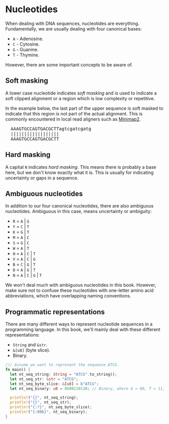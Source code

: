 # Nucleotides
When dealing with DNA sequences, nucleotides are everything. Fundamentally, we are usually dealing with four canonical bases:
- `A` - Adenosine.
- `C` - Cytosine.
- `G` - Guanine.
- `T` - Thymine.

However, there are some important concepts to be aware of.


## Soft masking
A lower case nucleotide indicates *soft masking* and is used to indicate a soft clipped alignment or a region which is low complexity or repetitive.

In the example below, the last part of the upper sequence is soft masked to indicate that this region is not part of the actual alignment. This is commonly encountered in local read aligners such as [Minimap2](https://github.com/lh3/minimap2).
<pre>
  AAAGTGCCAGTGACGCTTagtcgatcgatg
  ||||||||||||||||||
  AAAGTGCCAGTGACGCTT
</pre>

## Hard masking
A capital `N` indicates *hard masking*. This means there is probably a base here, but we don't know exactly what it is. This is usually for indicating uncertainty or gaps in a sequence.

## Ambiguous nucleotides
In addition to our four canonical nucleotides, there are also ambiguous nucleotides. Ambiguous in this case, means uncertainty or ambiguity:
- `R` = `A` | `G`
- `Y` = `C` | `T`
- `K` = `G` | `T`
- `M` = `A` | `C`
- `S` = `G` | `C`
- `W` = `A` | `T`
- `H` = `A` | `C` | `T`
- `V` = `A` | `C` | `G`
- `B` = `C` | `G` | `T`
- `D` = `A` | `G` | `T`
- `N` = `A` | `C` | `G` | `T`

We won't deal much with ambiguous nucleotides in this book. However, make sure not to confuse these nucleotides with one-letter amino acid abbreviations, which have overlapping naming conventions.

## Programmatic representations
There are many different ways to represent nucleotide sequences in a programming language. In this book, we'll mainly deal with these different representations:
- `String` and `&str`.
- `&[u8]` (byte slice).
- Binary.

```rust
/// Assume we want to represent the sequence ATCG.
fn main() {
  let nt_seq_string: String = "ATCG".to_string();
  let nt_seq_str: &str = "ATCG";
  let nt_seq_byte_slice: &[u8] = b"ATCG";
  let nt_seq_binary: u8 = 0b00110110; // Binary, where A = 00, T = 11, C = 01 and G = 10.

  println!("{}", nt_seq_string);
  println!("{}", nt_seq_str);
  println!("{:?}", nt_seq_byte_slice);
  println!("{:08b}", nt_seq_binary);
}
```
